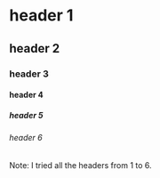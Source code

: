 # header 1
## header 2
### header 3
#### header 4
##### header 5
###### header 6

Note: I tried all the headers from 1 to 6.
